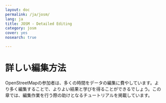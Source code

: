 ```yaml
---
layout: doc
permalink: /ja/josm/
lang: ja
title: JOSM - Detailed Editing
category: josm
cover: yes
nosearch: true

---
```

詳しい編集方法
================

OpenStreetMapの参加者は、多くの時間をデータの編集に費やしています。より多く編集することで、よりよい結果と学びを得ることができるでしょう。この章では、編集作業を行う際の助けとなるチュートリアルを掲載しています。

<!-- This text is hidden - This is the English version to compare in case any alteration is needed on this document
JOSM - Detailed Editing
================

OpenStreetMap Contributors spend the bulk of their time editing. The more you
edit, the better you get, and the more you learn. This section of learnOSM
contains tutorials that will help you learn about editing with JOSM, which is the preferred editor for many mappers and is far more configurable than iD.
end of hidden text-->
